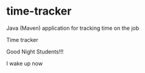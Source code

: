 # time-tracker
Java (Maven) application for tracking time on the job

Time tracker

Good Night Students!!!

I wake up now
